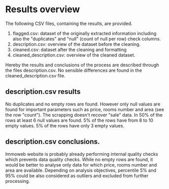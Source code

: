 # Results overview 
The following CSV files, containing the results, are provided.
1. flagged.csv: dataset of the originally extracted information including also the "duplicates" and "null" (count of null per row) check columns.
1. description.csv: overview of the dataset before the cleaning.
1. cleaned.csv: dataset after the cleaning and formatting 
1. cleaned_description.csv: overview of the cleaned dataset.

Hereby the results and conclusions of the process are described through the files description.csv. No sensible differences are found in the cleaned_description.csv file. 

## description.csv results 
No duplicates and no empty rows are found. However only null values are found for important parameters such as price, rooms number and area (see the row "count"). The scrapping doesn't recover "sale" data. In 50% of the rows at least 6 null values are found. 5% of the rows have from 8 to 10 empty values. 5% of the rows have only 3 empty values. 

## description.csv conclusions.
Immoweb website is probably already performing internal quality checks which prevents data quality checks. While no empty rows are found, it would be better to analyse only data for which price, rooms number and area are available. Depending on analysis objectives, percentile 5% and 95% could be also considered as outliers and excluded from further processing.

